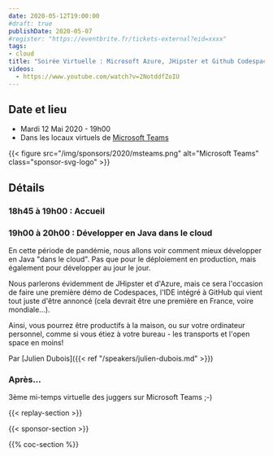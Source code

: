 ```yaml
---
date: 2020-05-12T19:00:00
#draft: true
publishDate: 2020-05-07
#register: "https://eventbrite.fr/tickets-external?eid=xxxx"
tags:
- cloud
title: "Soirée Virtuelle : Microsoft Azure, JHipster et Github Codespaces"
videos:
  - https://www.youtube.com/watch?v=2NotddfZoIU
---
```


## Date et lieu

- Mardi 12 Mai 2020 - 19h00
- Dans les locaux virtuels de [Microsoft Teams](https://aka.ms/parisjuglive)

{{< figure src="/img/sponsors/2020/msteams.png" alt="Microsoft Teams" class="sponsor-svg-logo" >}}

## Détails

### 18h45 à 19h00 : Accueil

### 19h00 à 20h00 : Développer en Java dans le cloud

En cette période de pandémie, nous allons voir comment mieux développer en Java "dans le cloud". Pas que pour le déploiement en production, mais également pour développer au jour le jour.

Nous parlerons évidemment de JHipster et d'Azure, mais ce sera l'occasion de faire une première démo de Codespaces, l'IDE intégré à GitHub qui vient tout juste d'être annoncé (cela devrait être une première en France, voire mondiale...).

Ainsi, vous pourrez être productifs à la maison, ou sur votre ordinateur personnel, comme si vous étiez à votre bureau - les transports et l'open space en moins!

Par [Julien Dubois]({{< ref "/speakers/julien-dubois.md" >}})

### Après…

3ème mi-temps virtuelle des juggers sur Microsoft Teams ;-)

{{< replay-section >}}

{{< sponsor-section >}}

{{% coc-section %}}
